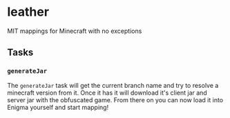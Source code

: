 # leather
MIT mappings for Minecraft with no exceptions

## Tasks
### `generateJar`
The `generateJar` task will get the current branch name and try to resolve
a minecraft version from it. Once it has it will download it's client jar
and server jar with the obfuscated game. From there on you can now load it
into Enigma yourself and start mapping!